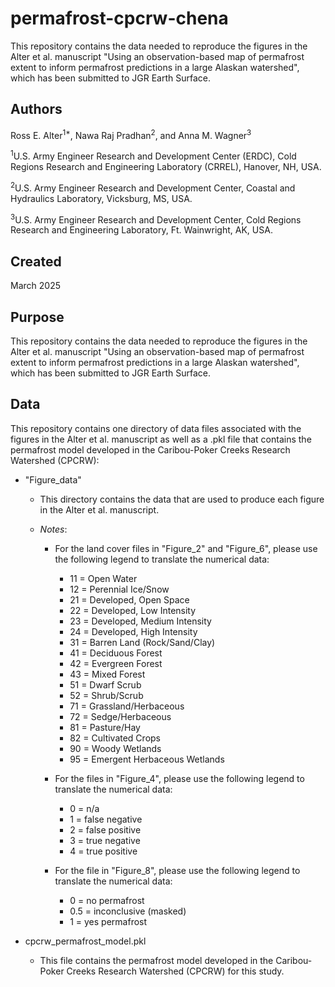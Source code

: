 # permafrost-cpcrw-chena

This repository contains the data needed to reproduce the figures in the Alter et al. manuscript "Using an observation-based map of permafrost extent to inform permafrost predictions in a large Alaskan watershed", which has been submitted to JGR Earth Surface.

## Authors
Ross E. Alter<sup>1*</sup>, Nawa Raj Pradhan<sup>2</sup>, and Anna M. Wagner<sup>3</sup>

<sup>1</sup>U.S. Army Engineer Research and Development Center (ERDC), Cold Regions Research and Engineering Laboratory (CRREL), Hanover, NH, USA.

<sup>2</sup>U.S. Army Engineer Research and Development Center, Coastal and Hydraulics Laboratory, Vicksburg, MS, USA.

<sup>3</sup>U.S. Army Engineer Research and Development Center, Cold Regions Research and Engineering Laboratory, Ft. Wainwright, AK, USA.

## Created
March 2025

## Purpose
This repository contains the data needed to reproduce the figures in the Alter et al. manuscript "Using an observation-based map of permafrost extent to inform permafrost predictions in a large Alaskan watershed", which has been submitted to JGR Earth Surface.

## Data
This repository contains one directory of data files associated with the figures in the Alter et al. manuscript as well as a .pkl file that contains the permafrost model developed in the Caribou-Poker Creeks Research Watershed (CPCRW):

* "Figure_data"

  * This directory contains the data that are used to produce each figure in the Alter et al. manuscript.

  * *Notes*:

    * For the land cover files in "Figure_2" and "Figure_6", please use the following legend to translate the numerical data:
   
      * 11 = Open Water
      * 12 = Perennial Ice/Snow
      * 21 = Developed, Open Space
      * 22 = Developed, Low Intensity
      * 23 = Developed, Medium Intensity
      * 24 = Developed, High Intensity
      * 31 = Barren Land (Rock/Sand/Clay)
      * 41 = Deciduous Forest
      * 42 = Evergreen Forest
      * 43 = Mixed Forest
      * 51 = Dwarf Scrub
      * 52 = Shrub/Scrub
      * 71 = Grassland/Herbaceous
      * 72 = Sedge/Herbaceous
      * 81 = Pasture/Hay
      * 82 = Cultivated Crops
      * 90 = Woody Wetlands
      * 95 = Emergent Herbaceous Wetlands 

    * For the files in "Figure_4", please use the following legend to translate the numerical data:

      * 0 = n/a
      * 1 = false negative
      * 2 = false positive
      * 3 = true negative
      * 4 = true positive

    * For the file in "Figure_8", please use the following legend to translate the numerical data:

      * 0 = no permafrost
      * 0.5 = inconclusive (masked)
      * 1 = yes permafrost
        
* cpcrw_permafrost_model.pkl

  * This file contains the permafrost model developed in the Caribou-Poker Creeks Research Watershed (CPCRW) for this study. 
